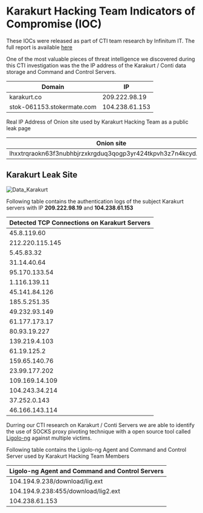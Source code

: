 # Karakurt Hacking Team Indicators of Compromise (IOC)

These IOCs were released as part of CTI team research by Infinitum IT. The full report is available [here]()

One of the most valuable pieces of threat intelligence we discovered during this CTI investigation was the the IP address of the Karakurt / Conti data storage and Command and Control Servers.

| Domain                      |     IP          |
| --------------------------- | ----------------|
| karakurt.co                 |  209.222.98.19  |
| stok-061153.stokermate.com  |  104.238.61.153 |

Real IP Address of Onion site used by Karakurt Hacking Team as a public leak page

| Onion site                                                      |    IP          |
| ----------------------------------------------------------------| ----------------|
| lhxxtrqraokn63f3nubhbjrzxkrgduq3qogp3yr424tkpvh3z7n4kcyd.onion  | 104.243.34.214 |

## Karakurt Leak Site

![Data_Karakurt](https://user-images.githubusercontent.com/46815608/162378797-0413c443-ae28-4fee-a6f3-87c8a4a3a986.PNG)


Following table contains the authentication logs of the subject Karakurt servers with IP **209.222.98.19** and **104.238.61.153**

| Detected TCP Connections on Karakurt Servers |
| ---------------------------------------------|
| 45.8.119.60                                  |
| 212.220.115.145                              |
| 5.45.83.32                                   |
| 31.14.40.64                                  |
| 95.170.133.54                                |
| 1.116.139.11                                 |
| 45.141.84.126                                |
| 185.5.251.35                                 |
| 49.232.93.149                                |                               
| 61.177.173.17
| 80.93.19.227
| 139.219.4.103
| 61.19.125.2
| 159.65.140.76
| 23.99.177.202
| 109.169.14.109
| 104.243.34.214
| 37.252.0.143
| 46.166.143.114 

Durring our CTI research on Karakurt / Conti Servers we are able to identify the use of SOCKS proxy pivoting technique with a open source tool called [Ligolo-ng](https://github.com/tnpitsecurity/ligolo-ng) against multiple victims.

Following table contains the Ligolo-ng Agent and Command and Control Server used by Karakurt Hacking Team Members

| Ligolo-ng Agent and Command and Control Servers |
| ------------------------------------------------|
| 104.194.9.238/download/lig.ext                   
| 104.194.9.238:455/download/lig2.ext
| 104.238.61.153


